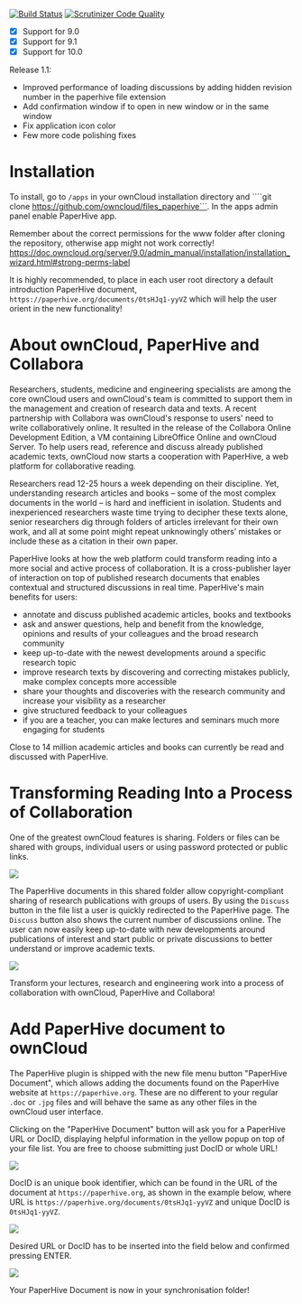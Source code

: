 [![Build Status](https://travis-ci.org/owncloud/files_paperhive.svg?branch=master)](https://travis-ci.org/owncloud/files_paperhive)
[![Scrutinizer Code Quality](https://scrutinizer-ci.com/g/owncloud/files_paperhive/badges/quality-score.png?b=master)](https://scrutinizer-ci.com/g/owncloud/files_paperhive/?branch=master)

- [x] Support for 9.0
- [x] Support for 9.1
- [x] Support for 10.0

Release 1.1:

 - Improved performance of loading discussions by adding hidden revision number in the paperhive file extension
 - Add confirmation window if to open in new window or in the same window
 - Fix application icon color
 - Few more code polishing fixes

# Installation

To install, go to ```/apps``` in your ownCloud installation directory and ````git clone https://github.com/owncloud/files_paperhive```. In the apps admin panel enable PaperHive app.

Remember about the correct permissions for the www folder after cloning the repository, otherwise app might not work correctly! https://doc.owncloud.org/server/9.0/admin_manual/installation/installation_wizard.html#strong-perms-label

It is highly recommended, to place in each user root directory a default introduction PaperHive document, ```https://paperhive.org/documents/0tsHJq1-yyVZ``` which will help the user orient in the new functionality!

# About ownCloud, PaperHive and Collabora
Researchers, students, medicine and engineering specialists are among the core ownCloud users and ownCloud's team is committed to support them in the management and creation of research data and texts. A recent partnership with Collabora was ownCloud's response to users' need to write collaboratively online. It resulted in the release of the Collabora Online Development Edition, a VM containing LibreOffice Online and ownCloud Server. 
To help users read, reference and discuss already published academic texts, ownCloud now starts a cooperation with PaperHive, a web platform for collaborative reading.

<!--- Collabora and ownCloud announced a partnership and released Collabora Online Development Edition, a VM containing LibreOffice Online and ownCloud Server. LibreOffice Online is what the name suggests – an online version of the well known LibreOffice suite of productivity apps: word processor Writer, spreadsheet Calc and presentation tool Impress.
Researchers, students, medicine and engineering specialists writing together new academic texts using documents in LibreOffice Online, are very frequently referencing research papers.--->

Researchers read 12-25 hours a week depending on their discipline. Yet, understanding research articles and books – some of the most complex documents in the world – is hard and inefficient in isolation. Students and inexperienced researchers waste time trying to decipher these texts alone, senior researchers dig through folders of articles irrelevant for their own work, and all at some point might repeat unknowingly others’ mistakes or include these as a citation in their own paper.

PaperHive looks at how the web platform could transform reading into a more social and active process of collaboration. It is a cross-publisher layer of interaction on top of published research documents that enables contextual and structured discussions in real time. PaperHive's main benefits for users:
* annotate and discuss published academic articles, books and textbooks
* ask and answer questions, help and benefit from the knowledge, opinions and results of your colleagues and the broad research community
* keep up-to-date with the newest developments around a specific research topic
* improve research texts by discovering and correcting mistakes publicly, make complex concepts more accessible
* share your thoughts and discoveries with the research community and increase your visibility as a researcher
* give structured feedback to your colleagues
* if you are a teacher, you can make lectures and seminars much more engaging for students

Close to 14 million academic articles and books can currently be read and discussed with PaperHive.

# Transforming Reading Into a Process of Collaboration

One of the greatest ownCloud features is sharing. Folders or files can be shared with groups, individual users or using password protected or public links.

![](https://github.com/mrow4a/files_paperhive/blob/master/screenshots/sharing_documents_1.png)

The PaperHive documents in this shared folder allow copyright-compliant sharing of research publications with groups of users. By using the `Discuss` button in the file list a user is quickly redirected to the PaperHive page. The `Discuss` button also shows the current number of discussions online. 
The user can now easily keep up-to-date with new developments around publications of interest and start public or private discussions to better understand or improve academic texts.

![](https://github.com/mrow4a/files_paperhive/blob/master/screenshots/sharing_documents_2.png)

Transform your lectures, research and engineering work into a process of collaboration with ownCloud, PaperHive and Collabora!

# Add PaperHive document to ownCloud

The PaperHive plugin is shipped with the new file menu button "PaperHive Document", which allows adding the documents found on the PaperHive website at `https://paperhive.org`. These are no different to your regular `.doc` or `.jpg` files and will behave the same as any other files in the ownCloud user interface.

Clicking on the "PaperHive Document" button will ask you for a PaperHive URL or DocID, displaying helpful information in the yellow popup on top of your file list. You are free to choose submitting just DocID or whole URL!

![](https://github.com/mrow4a/files_paperhive/blob/master/screenshots/add_new_book_1.png)

DocID is an unique book identifier, which can be found in the URL of the document at `https://paperhive.org`, as shown in the example below, where URL is `https://paperhive.org/documents/0tsHJq1-yyVZ` and unique DocID is `0tsHJq1-yyVZ`.

![](https://github.com/mrow4a/files_paperhive/blob/master/screenshots/add_new_book_2.png)

Desired URL or DocID has to be inserted into the field below and confirmed pressing ENTER.

![](https://github.com/mrow4a/files_paperhive/blob/master/screenshots/add_new_book_3.png)

Your PaperHive Document is now in your synchronisation folder!



